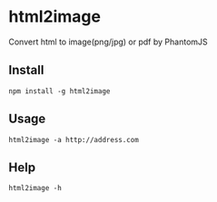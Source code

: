 # html2image

Convert html to image(png/jpg) or pdf by PhantomJS

## Install

    npm install -g html2image

## Usage

    html2image -a http://address.com

## Help

    html2image -h